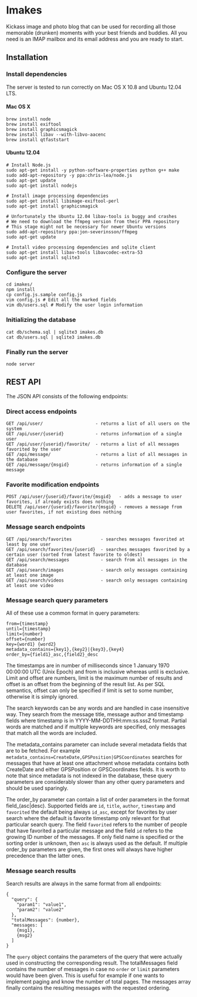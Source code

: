 Imakes
======

Kickass image and photo blog that can be used for recording all those memorable
(drunken) moments with your best friends and buddies. All you need is an IMAP
mailbox and its email address and you are ready to start.

Installation
------------

### Install dependencies

The server is tested to run correctly on Mac OS X 10.8 and Ubuntu 12.04 LTS.

#### Mac OS X

```
brew install node
brew install exiftool
brew install graphicsmagick
brew install libav --with-libvo-aacenc
brew install qtfaststart
```

#### Ubuntu 12.04

```
# Install Node.js
sudo apt-get install -y python-software-properties python g++ make
sudo add-apt-repository -y ppa:chris-lea/node.js
sudo apt-get update
sudo apt-get install nodejs

# Install image processing dependencies
sudo apt-get install libimage-exiftool-perl
sudo apt-get install graphicsmagick

# Unfortunately the Ubuntu 12.04 libav-tools is buggy and crashes
# We need to download the ffmpeg version from their PPA repository
# This stage might not be necessary for newer Ubuntu versions
sudo add-apt-repository ppa:jon-severinsson/ffmpeg
sudo apt-get update

# Install video processing dependencies and sqlite client
sudo apt-get install libav-tools libavcodec-extra-53
sudo apt-get install sqlite3
```

### Configure the server

```
cd imakes/
npm install
cp config.js.sample config.js
vim config.js # Edit all the marked fields
vim db/users.sql # Modify the user login information
```

### Initializing the database

```
cat db/schema.sql | sqlite3 imakes.db
cat db/users.sql | sqlite3 imakes.db
```

### Finally run the server

```
node server
```

REST API
--------

The JSON API consists of the following endpoints:

### Direct access endpoints

```
GET /api/user/                    - returns a list of all users on the system
GET /api/user/{userid}            - returns information of a single user
GET /api/user/{userid}/favorite/  - returns a list of all messages favorited by the user
GET /api/message/                 - returns a list of all messages in the database
GET /api/message/{msgid}          - returns information of a single message
```

### Favorite modification endpoints

```
POST /api/user/{userid}/favorite/{msgid}   - adds a message to user favorites, if already exists does nothing
DELETE /api/user/{userid}/favorite/{msgid} - removes a message from user favorites, if not existing does nothing
```

### Message search endpoints

```
GET /api/search/favorites           - searches messages favorited at least by one user
GET /api/search/favorites/{userid}  - searches messages favorited by a certain user (sorted from latest favorite to oldest)
GET /api/search/messages            - search from all messages in the database
GET /api/search/images              - search only messages containing at least one image
GET /api/search/videos              - search only messages containing at least one video
```

### Message search query parameters

All of these use a common format in query parameters:

```
from={timestamp}
until={timestamp}
limit={number}
offset={number}
key={word1} {word2}
metadata_contains={key1},{key2}|{key3},{key4}
order_by={field1}_asc,{field2}_desc
```

The timestamps are in number of milliseconds since 1 January 1970 00:00:00 UTC (Unix Epoch) and from
is inclusive whereas until is exclusive. Limit and offset are numbers, limit is the maximum number
of results and offset is an offset from the beginning of the result list. As per SQL semantics,
offset can only be specified if limit is set to some number, otherwise it is simply ignored.

The search keywords can be any words and are handled in case insensitive way. They search from the
message title, message author and timestamp fields where timestamp is in YYYY-MM-DDTHH:mm:ss.sssZ
format. Partial words are matched and if multiple keywords are specified, only messages that match
all the words are included.

The metadata_contains parameter can include several metadata fields that are to be fetched. For
example `metadata_contains=CreateDate,GPSPosition|GPSCoordinates` searches for messages that have at
least one attachment whose metadata contains both CreateDate and either GPSPosition or
GPSCoordinates fields. It is worth to note that since metadata is not indexed in the database, these
query parameters are considerably slower than any other query parameters and should be used
sparingly.

The order_by parameter can contain a list of order parameters in the format field_(asc|desc).
Supported fields are `id`, `title`, `author`, `timestamp` and `favorited` the default being always
`id_asc`, except for favorites by user search where the default is favorite timestamp only relevant
for that particular search query. The field `favorited` refers to the number of people that have
favorited a particular message and the field `id` refers to the growing ID number of the messages.
If only field name is specified or the sorting order is unknown, then `asc` is always used as the
default. If multiple order_by parameters are given, the first ones will always have higher
precedence than the latter ones.

### Message search results

Search results are always in the same format from all endpoints:

```
{
  "query": {
    "param1": "value1",
    "param2": "value2"
  },
  "totalMessages": {number},
  "messages: [
    {msg1},
    {msg2}
  ]
}
```

The `query` object contains the parameters of the query that were actually used in constructing the
corresponding result. The totalMessages field contains the number of messages in case no `order` or
`limit` parameters would have been given. This is useful for example if one wants to implement
paging and know the number of total pages. The messages array finally contains the resulting
messages with the requested ordering.
